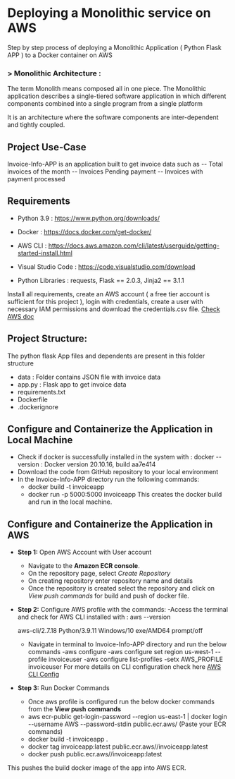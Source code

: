 # Deploying a Monolithic service on AWS 

Step by step process of deploying a Monolithic Application ( Python Flask APP ) to a Docker container on AWS
### > Monolithic Architecture : 

The term Monolith means composed all in one piece. The Monolithic application describes a single-tiered software application in which different components combined into a single program from a single platform

It is an architecture where the software components are inter-dependent and tightly coupled.

## Project Use-Case
Invoice-Info-APP is an application built to get invoice data such as
-- Total invoices of the month
-- Invoices Pending payment
-- Invoices with payment processed

## Requirements

- Python 3.9 : https://www.python.org/downloads/

- Docker : https://docs.docker.com/get-docker/

- AWS CLI : https://docs.aws.amazon.com/cli/latest/userguide/getting-started-install.html

- Visual Studio Code : https://code.visualstudio.com/download

- Python Libraries : requests, Flask == 2.0.3, Jinja2 == 3.1.1

Install all requirements, create an AWS account ( a free tier account is sufficient for this project ), login with credentials, create a user with necessary IAM permissions and download the credentials.csv file. [Check AWS doc](https://docs.aws.amazon.com/IAM/latest/UserGuide/id_users_create.html)

## Project Structure:
The python flask App files and dependents are present in this folder structure
- data : Folder contains JSON file with invoice data
- app.py : Flask app to get invoice data
- requirements.txt
- Dockerfile
- .dockerignore

## Configure and Containerize the Application in Local Machine
- Check if docker is successfully installed in the system with : docker --version : Docker version 20.10.16, build aa7e414
- Download the code from GitHub repository to your local environment
- In the Invoice-Info-APP directory run the following commands:
  - docker build -t invoiceapp
  - docker run -p 5000:5000 invoiceapp
  This creates the docker build and run in the local machine.

## Configure and Containerize the Application in AWS
- **Step 1:** Open AWS Account with User account
  - Navigate to the **Amazon ECR console**.
  - On the repository page, select *Create Repository* 
  - On creating repository enter repository name and details
  - Once the repository is created select the repository and click on *View push commands* for build and push of docker file.
- **Step 2:** Configure AWS profile with the commands:
  -Access the terminal and check for AWS CLI installed with : aws --version
  
  aws-cli/2.7.18 Python/3.9.11 Windows/10 exe/AMD64 prompt/off
  - Navigate in terminal to Invoice-Info-APP directory and run the below commands
  -aws configure
  -aws configure set region us-west-1 --profile invoiceuser
  -aws configure list-profiles
  -setx AWS_PROFILE invoiceuser
  For more details on CLI configuration check here [AWS CLI Config](https://docs.aws.amazon.com/cli/latest/userguide/cli-configure-quickstart.html#cli-configure-quickstart-precedence)
- **Step 3:** Run Docker Commands 
  - Once aws profile is configured run the below docker commands from the **View push commands**
  - aws ecr-public get-login-password --region us-east-1 | docker login --username AWS --password-stdin public.ecr.aws/<id> (Paste your ECR commands)
  - docker build -t invoiceapp .
  - docker tag invoiceapp:latest public.ecr.aws/<id>/invoiceapp:latest
  - docker push public.ecr.aws/<id>/invoiceapp:latest
  
This pushes the build docker image of the app into AWS ECR.





